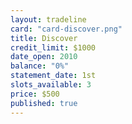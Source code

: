 ```yaml
---
layout: tradeline
card: "card-discover.png"
title: Discover
credit_limit: $1000
date_open: 2010
balance: "0%"
statement_date: 1st
slots_available: 3
price: $500
published: true
---
```


